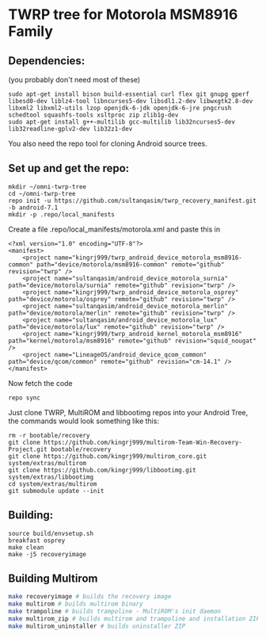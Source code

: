 # TWRP tree for Motorola MSM8916 Family

## Dependencies:
(you probably don't need most of these)
```
sudo apt-get install bison build-essential curl flex git gnupg gperf libesd0-dev liblz4-tool libncurses5-dev libsdl1.2-dev libwxgtk2.8-dev libxml2 libxml2-utils lzop openjdk-6-jdk openjdk-6-jre pngcrush schedtool squashfs-tools xsltproc zip zlib1g-dev
sudo apt-get install g++-multilib gcc-multilib lib32ncurses5-dev lib32readline-gplv2-dev lib32z1-dev
```
You also need the repo tool for cloning Android source trees.

## Set up and get the repo:
```
mkdir ~/omni-twrp-tree
cd ~/omni-twrp-tree
repo init -u https://github.com/sultanqasim/twrp_recovery_manifest.git -b android-7.1
mkdir -p .repo/local_manifests
```
Create a file .repo/local\_manifests/motorola.xml and paste this in
```
<?xml version="1.0" encoding="UTF-8"?>
<manifest>
    <project name="kingrj999/twrp_android_device_motorola_msm8916-common" path="device/motorola/msm8916-common" remote="github" revision="twrp" />
    <project name="sultanqasim/android_device_motorola_surnia" path="device/motorola/surnia" remote="github" revision="twrp" />
    <project name="kingrj999/twrp_android_device_motorola_osprey" path="device/motorola/osprey" remote="github" revision="twrp" />
    <project name="sultanqasim/android_device_motorola_merlin" path="device/motorola/merlin" remote="github" revision="twrp" />
    <project name="sultanqasim/android_device_motorola_lux" path="device/motorola/lux" remote="github" revision="twrp" />
    <project name="kingrj999/twrp_android_kernel_motorola_msm8916" path="kernel/motorola/msm8916" remote="github" revision="squid_nougat" />
    <project name="LineageOS/android_device_qcom_common" path="device/qcom/common" remote="github" revision="cm-14.1" />
</manifest>
```

Now fetch the code
```
repo sync
```
Just clone TWRP, MultiROM and libbootimg repos into your Android Tree, the commands would look something like this:
```
rm -r bootable/recovery  
git clone https://github.com/kingrj999/multirom-Team-Win-Recovery-Project.git bootable/recovery  
git clone https://github.com/kingrj999/multirom_core.git system/extras/multirom  
git clone https://github.com/kingrj999/libbootimg.git system/extras/libbootimg
cd system/extras/multirom
git submodule update --init

```
## Building:
```
source build/envsetup.sh
breakfast osprey
make clean
make -j5 recoveryimage
```
## Building Multirom
```bash
make recoveryimage # builds the recovery image
make multirom # builds multirom binary
make trampoline # builds trampoline - MultiROM's init daemon
make multirom_zip # builds multirom and trampoline and installation ZIP file
make multirom_uninstaller # builds uninstaller ZIP
```
